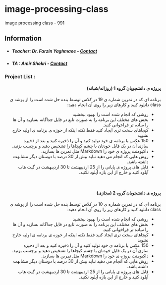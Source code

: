# image-processing-class
image processing class - 991

## Information
* ##### Teacher: Dr. Farzin Yaghmaee - [Contact](mailto:f_yaghmaee@semnan.ac.ir)
* ##### TA : Amir Shokri - [Contact](mailto:amirshokri@semnan.ac.ir)

### Project List :
<div dir="rtl">
  
#### پروژه ی دانشجویان گروه 1 (روزانه/شبانه)  

برنامه ای که در تمرین شماره ی 19 در کلاس توسط بنده حل شده است را از پوشه ی class دانلود کنید و کارهای زیر را روی آن انجام دهید:
- روشی که انجام شده است را بهبود ببخشید
- بخش های مختلف این برنامه را به صورت تابع در فایل جداگانه بسازید و آن ها را ساده تر فراخوانی کنید.
- کپجاهای سخت تری ایجاد کنید فقط نکته اینکه از حوزه ی برنامه ی اولیه خارج نشوید
- 150 عکس با برنامه ی خود تولید کنید و آن را ذخیره کنید و بعد از ذخیره سازی آن در یک فایل خودتان با چشم کپچاها را تشخیص دهید و برچسب بزنید.
- داکیومنت پروژه ی خود را Markdown مثل تمرین ها بسازید.
- روش هایی که انجام می دهید نباید بیش از 30 درصد با دوستان دیگر مشابهت داشته باشد.
- فایل های پروژه ی پایانی را از 25 اردیبهشت تا 30 اردیبهشت در گیت هاب آپلود کنید و خارج  از این بازه آپلود نکنید.

<br />

#### پروژه ی دانشجویان گروه 2 (مجازی)

برنامه ای که در تمرین شماره ی 10 در کلاس توسط بنده حل شده است را از پوشه ی class دانلود کنید و کارهای زیر را روی آن انجام دهید:
- روشی که انجام شده است را بهبود ببخشید
- بخش های مختلف این برنامه را به صورت تابع در فایل جداگانه بسازید و آن ها را ساده تر فراخوانی کنید.
- کپجاهای سخت تری ایجاد کنید فقط نکته اینکه از حوزه ی برنامه ی اولیه خارج نشوید
- 150 عکس با برنامه ی خود تولید کنید و آن را ذخیره کنید و بعد از ذخیره سازی آن در یک فایل خودتان با چشم کپچاها را تشخیص دهید و برچسب بزنید.
- داکیومنت پروژه ی خود را Markdown مثل تمرین ها بسازید.
- روش هایی که انجام می دهید نباید بیش از 30 درصد با دوستان دیگر مشابهت داشته باشد.
- فایل های پروژه ی پایانی را از 25 اردیبهشت تا 30 اردیبهشت در گیت هاب آپلود کنید و خارج  از این بازه آپلود نکنید.


</div>
